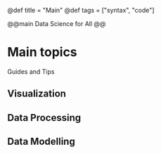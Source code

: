 @def title = "Main"
@def tags = ["syntax", "code"]

@@main
Data Science for All
@@
# Main topics

Guides and Tips

## Visualization

## Data Processing

## Data Modelling


